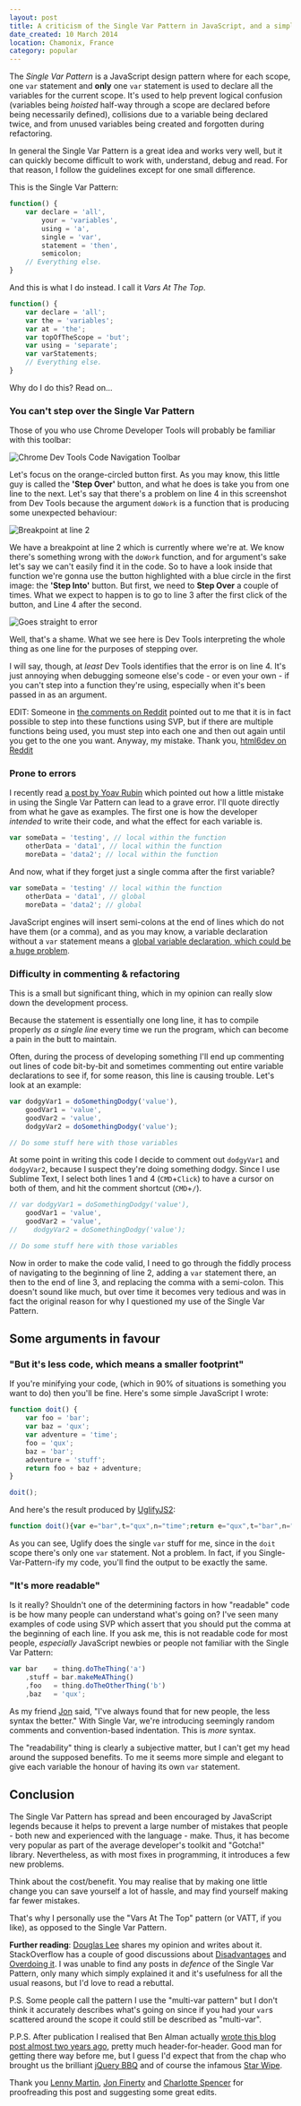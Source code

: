 ```yaml
---
layout: post
title: A criticism of the Single Var Pattern in JavaScript, and a simple alternative
date_created: 10 March 2014
location: Chamonix, France
category: popular
---
```


The *Single Var Pattern* is a JavaScript design pattern where for each scope, one `var` statement and **only** one `var` statement is used to declare all the variables for the current scope. It's used to help prevent logical confusion (variables being *hoisted* half-way through a scope are declared before being necessarily defined), collisions due to a variable being declared twice, and from unused variables being created and forgotten during refactoring.

In general the Single Var Pattern is a great idea and works very well, but it can quickly become difficult to work with, understand, debug and read. For that reason, I follow the guidelines except for one small difference.

This is the Single Var Pattern:

~~~javascript
function() {
    var declare = 'all',
        your = 'variables',
        using = 'a',
        single = 'var',
        statement = 'then',
        semicolon;
    // Everything else.
}
~~~

And this is what I do instead. I call it *Vars At The Top*.

~~~javascript
function() {
    var declare = 'all';
    var the = 'variables';
    var at = 'the';
    var topOfTheScope = 'but';
    var using = 'separate';
    var varStatements;
    // Everything else.
}
~~~

Why do I do this? Read on...

### You can't step over the Single Var Pattern

Those of you who use Chrome Developer Tools will probably be familiar with this toolbar:

![Chrome Dev Tools Code Navigation Toolbar](/img/single-var-dev-tools-1.png)

Let's focus on the orange-circled button first. As you may know, this little guy is called the **'Step Over'** button, and what he does is take you from one line to the next. Let's say that there's a problem on line 4 in this screenshot from Dev Tools because the argument `doWork` is a function that is producing some unexpected behaviour:

![Breakpoint at line 2](/img/single-var-dev-tools-2.png)

We have a breakpoint at line 2 which is currently where we're at. We know there's something wrong with the `doWork` function, and for argument's sake let's say we can't easily find it in the code. So to have a look inside that function we're gonna use the button highlighted with a blue circle in the first image: the **'Step Into'** button. But first, we need to **Step Over** a couple of times. What we expect to happen is to go to line 3 after the first click of the button, and Line 4 after the second.

![Goes straight to error](/img/single-var-dev-tools-3.png)

Well, that's a shame. What we see here is Dev Tools interpreting the whole thing as one line for the purposes of stepping over.

I will say, though, at *least* Dev Tools identifies that the error is on line 4. It's just annoying when debugging someone else's code - or even your own - if you can't step into a function they're using, especially when it's been passed in as an argument.

EDIT: Someone in [the comments on Reddit](http://www.reddit.com/r/javascript/comments/202zfa/a_criticism_of_the_single_var_pattern_in) pointed out to me that it is in fact possible to step into these functions using SVP, but if there are multiple functions being used, you must step into each one and then out again until you get to the one you want. Anyway, my mistake. Thank you, [html6dev on Reddit](http://www.reddit.com/r/javascript/comments/202zfa/a_criticism_of_the_single_var_pattern_in/cg00f1k)

### Prone to errors

I recently read [a post by Yoav Rubin](http://yoavrubin.blogspot.fr/2011/09/function-javascript-engine-and-single.html) which pointed out how a little mistake in using the Single Var Pattern can lead to a grave error. I'll quote directly from what he gave as examples. The first one is how the developer *intended* to write their code, and what the effect for each variable is.

~~~javascript
var someData = 'testing', // local within the function
    otherData = 'data1', // local within the function
    moreData = 'data2'; // local within the function
~~~

And now, what if they forget just a single comma after the first variable?

~~~javascript
var someData = 'testing' // local within the function
    otherData = 'data1', // global
    moreData = 'data2'; // global
~~~

JavaScript engines will insert semi-colons at the end of lines which do not have them (or a comma), and as you may know, a variable declaration without a `var` statement means a [global variable declaration, which could be a huge problem](http://code.tutsplus.com/tutorials/the-11-javascript-mistakes-youre-making--net-20413).

### Difficulty in commenting & refactoring

This is a small but significant thing, which in my opinion can really slow down the development process.

Because the statement is essentially one long line, it has to compile properly *as a single line* every time we run the program, which can become a pain in the butt to maintain.

Often, during the process of developing something I'll end up commenting out lines of code bit-by-bit and sometimes commenting out entire variable declarations to see if, for some reason, this line is causing trouble. Let's look at an example:

~~~javascript
var dodgyVar1 = doSomethingDodgy('value'),
    goodVar1 = 'value',
    goodVar2 = 'value',
    dodgyVar2 = doSomethingDodgy('value');

// Do some stuff here with those variables
~~~

At some point in writing this code I decide to comment out `dodgyVar1` and `dodgyVar2`, because I suspect they're doing something dodgy. Since I use Sublime Text, I select both lines 1 and 4 (`CMD`+`Click`) to have a cursor on both of them, and hit the comment shortcut (`CMD`+`/`).

~~~javascript
// var dodgyVar1 = doSomethingDodgy('value'),
    goodVar1 = 'value',
    goodVar2 = 'value',
//    dodgyVar2 = doSomethingDodgy('value');

// Do some stuff here with those variables
~~~

Now in order to make the code valid, I need to go through the fiddly process of navigating to the beginning of line 2, adding a `var` statement there, an then to the end of line 3, and replacing the comma with a semi-colon. This doesn't sound like much, but over time it becomes very tedious and was in fact the original reason for why I questioned my use of the Single Var Pattern.

## Some arguments in favour

### "But it's less code, which means a smaller footprint"

If you're minifying your code, (which in 90% of situations is something you want to do) then you'll be fine. Here's some simple JavaScript I wrote:

~~~javascript
function doit() {
    var foo = 'bar';
    var baz = 'qux';
    var adventure = 'time';
    foo = 'qux';
    baz = 'bar';
    adventure = 'stuff';
    return foo + baz + adventure;
}

doit();
~~~

And here's the result produced by [UglifyJS2](https://github.com/mishoo/UglifyJS2):

~~~javascript
function doit(){var e="bar",t="qux",n="time";return e="qux",t="bar",n="stuff",e+t+n}doit();
~~~

As you can see, Uglify does the single `var` stuff for me, since in the `doit` scope there's only one `var` statement. Not a problem. In fact, if you Single-Var-Pattern-ify my code, you'll find the output to be exactly the same.

### "It's more readable"

Is it really? Shouldn't one of the determining factors in how "readable" code is be how many people can understand what's going on? I've seen many examples of code using SVP which assert that you should put the comma at the beginning of each line. If you ask me, this is not readable code for most people, *especially* JavaScript newbies or people not familiar with the Single Var Pattern:

~~~javascript
var bar    = thing.doTheThing('a')
    ,stuff = bar.makeMeAThing()
    ,foo   = thing.doTheOtherThing('b')
    ,baz   = 'qux';
~~~

As my friend [Jon](https://twitter.com/jonfinerty) said, "I've always found that for new people, the less syntax the better." With Single Var, we're introducing seemingly random comments and convention-based indentation. This is *more* syntax.

The "readability" thing is clearly a subjective matter, but I can't get my head around the supposed benefits. To me it seems more simple and elegant to give each variable the honour of having its own `var` statement.

## Conclusion

The Single Var Pattern has spread and been encouraged by JavaScript legends because it helps to prevent a large number of mistakes that people - both new and experienced with the language - make. Thus, it has become very popular as part of the average developer's toolkit and "Gotcha!" library. Nevertheless, as with most fixes in programming, it introduces a few new problems.

Think about the cost/benefit. You may realise that by making one little change you can save yourself a lot of hassle, and may find yourself making far fewer mistakes.

That's why I personally use the "Vars At The Top" pattern (or VATT, if you like), as opposed to the Single Var Pattern.

**Further reading**: [Douglas Lee](http://douglastclee.blogspot.fr/2013/07/coding-javascript-single-var-vs-multi.html) shares my opinion and writes about it. StackOverflow has a couple of good discussions about [Disadvantages](http://stackoverflow.com/questions/8581869/disadvantages-of-javascript-single-var-pattern) and [Overdoing it](http://stackoverflow.com/questions/6235417/javascript-single-var-pattern-am-i-overloading-it). I was unable to find any posts in *defence* of the Single Var Pattern, only many which simply explained it and it's usefulness for all the usual reasons, but I'd love to read a rebuttal.

P.S. Some people call the pattern I use the "multi-var pattern" but I don't think it accurately describes what's going on since if you had your `var`s scattered around the scope it could still be described as "multi-var".

P.P.S. After publication I realised that Ben Alman actually [wrote this blog post almost two years ago](http://benalman.com/news/2012/05/multiple-var-statements-javascript/), pretty much header-for-header. Good man for getting there way before me, but I guess I'd expect that from the chap who brought us the brilliant [jQuery BBQ](http://benalman.com/projects/jquery-bbq-plugin/) and of course the infamous [Star Wipe](http://benalman.com/projects/jquery-starwipe-plugin/).

Thank you [Lenny Martin](https://twitter.com/lennym), [Jon Finerty](https://twitter.com/jonfinerty) and [Charlotte Spencer](https://twitter.com/charlotteis) for proofreading this post and suggesting some great edits.
